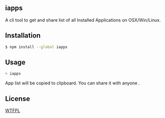 ## iapps
A cli tool to get and share list of all Installed Applications on OSX/Win/Linux.

## Installation

``` sh
$ npm install --global iapps
```

## Usage
``` sh
> iapps
```
 App list will be copied to clipboard. You can share it with anyone .

## License

[WTFPL](./License.md)

